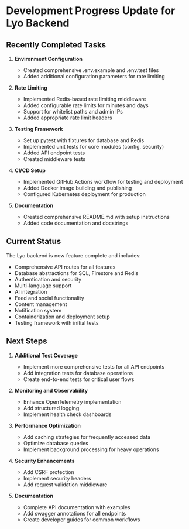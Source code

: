 # Development Progress Update for Lyo Backend

## Recently Completed Tasks

1. **Environment Configuration**
   - Created comprehensive .env.example and .env.test files
   - Added additional configuration parameters for rate limiting

2. **Rate Limiting**
   - Implemented Redis-based rate limiting middleware
   - Added configurable rate limits for minutes and days
   - Support for whitelist paths and admin IPs
   - Added appropriate rate limit headers

3. **Testing Framework**
   - Set up pytest with fixtures for database and Redis
   - Implemented unit tests for core modules (config, security)
   - Added API endpoint tests
   - Created middleware tests

4. **CI/CD Setup**
   - Implemented GitHub Actions workflow for testing and deployment
   - Added Docker image building and publishing
   - Configured Kubernetes deployment for production

5. **Documentation**
   - Created comprehensive README.md with setup instructions
   - Added code documentation and docstrings

## Current Status

The Lyo backend is now feature complete and includes:
- Comprehensive API routes for all features
- Database abstractions for SQL, Firestore and Redis
- Authentication and security
- Multi-language support
- AI integration
- Feed and social functionality
- Content management
- Notification system
- Containerization and deployment setup
- Testing framework with initial tests

## Next Steps

1. **Additional Test Coverage**
   - Implement more comprehensive tests for all API endpoints
   - Add integration tests for database operations
   - Create end-to-end tests for critical user flows

2. **Monitoring and Observability**
   - Enhance OpenTelemetry implementation
   - Add structured logging
   - Implement health check dashboards

3. **Performance Optimization**
   - Add caching strategies for frequently accessed data
   - Optimize database queries
   - Implement background processing for heavy operations

4. **Security Enhancements**
   - Add CSRF protection
   - Implement security headers
   - Add request validation middleware

5. **Documentation**
   - Complete API documentation with examples
   - Add swagger annotations for all endpoints
   - Create developer guides for common workflows
